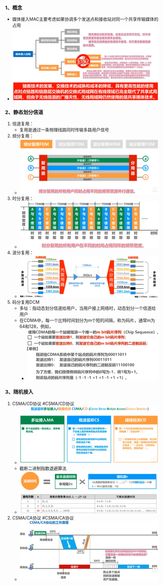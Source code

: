### 1、概念
+ 媒体接入MAC主要考虑如果协调多个发送点和接收站对同一个共享传输媒体的占用
+ ![换算单位](计算机网络/imgs/3.6(1).png)
### 2、静态划分信道
1. 信道复用：
	+ 复用是通过一条物理线路同时传输多路用户信号
2. 频分复用：
	+ ![换算单位](计算机网络/imgs/3.6(2).png)
3. 时分复用：
	+ ![换算单位](计算机网络/imgs/3.6(3).png)
4. 波分复用：
	+ ![换算单位](计算机网络/imgs/3.6(4).png)
5. 码分复用DCM
	+ 多址：指动态划分信道给用户，当用户接上网络时，动态划分一个信道给用户
	+ 在CDMA中，每一个比特时间划分为m个短的间隔，称为码片，通常m为64和128，例如，
		+ ![换算单位](计算机网络/imgs/3.6(5).png)
### 3、随机接入
1. CSMA/CD协议 #CSMA/CD协议
	+ ![换算单位](计算机网络/imgs/3.6(6).png)
	+ 截断二进制指数退避算法
	+ ![换算单位](计算机网络/imgs/3.6(7).png)
2. CSMA/CA协议 #CSMA/CA协议
	+ ![换算单位](计算机网络/imgs/3.6(9).png)